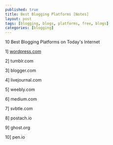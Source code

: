 ```yaml
---
published: true
title: Best Blogging Platforms [Notes]
layout: post
tags: [blogging, blogs, platforms, free, blogs]
categories: [blogging]
---
```

10 Best Blogging Platforms on Today's Internet

1] <a href="https://wordpress.com/">wordpress.com</a>

2] tumblr.com

3] blogger.com

4] livejournal.com

5] weebly.com

6] medium.com

7] svbtle.com

8] postach.io

9] ghost.org

10] pen.io